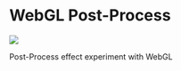 # WebGL Post-Process

![](https://i.imgur.com/XyGEA0X.gif)

Post-Process effect experiment with WebGL
